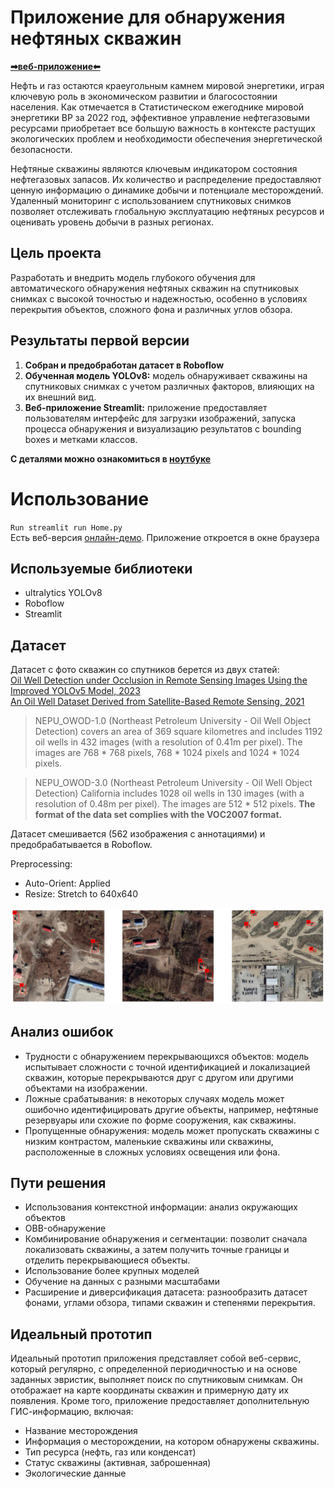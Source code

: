 # Приложение для обнаружения нефтяных скважин
**[➡веб-приложение⬅](https://well-detector-yolov8-ko3oxyhhgpthwubuhvjdmt.streamlit.app/)**

Нефть и газ остаются краеугольным камнем мировой энергетики, играя ключевую роль в экономическом развитии и благосостоянии населения. Как отмечается в Статистическом ежегоднике мировой энергетики BP за 2022 год, эффективное управление нефтегазовыми ресурсами приобретает все большую важность в контексте растущих экологических проблем и необходимости обеспечения энергетической безопасности.

Нефтяные скважины являются ключевым индикатором состояния нефтегазовых запасов. Их количество и распределение предоставляют ценную информацию о динамике добычи и потенциале месторождений. Удаленный мониторинг с использованием спутниковых снимков позволяет отслеживать глобальную эксплуатацию нефтяных ресурсов и оценивать уровень добычи в разных регионах.
## Цель проекта
Разработать и внедрить модель глубокого обучения для автоматического обнаружения нефтяных скважин на спутниковых снимках с высокой точностью и надежностью, особенно в условиях перекрытия объектов, сложного фона и различных углов обзора.
## Результаты первой версии
1) **Собран и предобработан датасет в Roboflow**
1) **Обученная модель YOLOv8:** модель обнаруживает скважины на спутниковых снимках с учетом различных факторов, влияющих на их внешний вид.  
2) **Веб-приложение Streamlit:** приложение предоставляет пользователям интерфейс для загрузки изображений, запуска процесса обнаружения и визуализацию результатов с bounding boxes и метками классов.
   
**С деталями можно ознакомиться в [ноутбуке](https://github.com/statsenko-na/well-detector-yolov8/blob/f50106dfca11e3d827dde0e1d937fcc507e9de06/other/Well_Detector.ipynb)**
# Использование
`Run streamlit run Home.py`  
Есть веб-версия [онлайн-демо](https://well-detector-yolov8-ko3oxyhhgpthwubuhvjdmt.streamlit.app/). Приложение откроется в окне браузера
## Используемые библиотеки
* ultralytics YOLOv8
* Roboflow
* Streamlit
## Датасет
Датасет с фото скважин со спутников берется из двух статей:  
 [Oil Well Detection under Occlusion in Remote Sensing Images Using the Improved YOLOv5 Model, 2023](https://www.mdpi.com/2072-4292/15/24/5788#)  
 [An Oil Well Dataset Derived from Satellite-Based Remote Sensing, 2021](https://www.mdpi.com/2072-4292/13/6/1132)  

> NEPU_OWOD-1.0 (Northeast Petroleum University - Oil Well Object Detection)  covers an area of 369 square kilometres and includes 1192 oil wells in 432 images (with a resolution of 0.41m per pixel).  The images are 768 * 768 pixels, 768 * 1024 pixels and 1024 * 1024 pixels.

> NEPU_OWOD-3.0 (Northeast Petroleum University - Oil Well Object Detection) California includes 1028 oil wells in 130 images (with a resolution of 0.48m per pixel).  The images are 512 * 512 pixels. 
**The format of the data set complies with the VOC2007 format.**

Датасет смешивается (562 изображения с аннотациями) и предобрабатывается в Roboflow.  

Preprocessing:
* Auto-Orient: Applied
* Resize: Stretch to 640x640
  
![Примеры из датасета](dataset_image.png "Примеры из датасета")
## Анализ ошибок
* Трудности с обнаружением перекрывающихся объектов: модель испытывает сложности с точной идентификацией и локализацией скважин, которые перекрываются друг с другом или другими объектами на изображении.
* Ложные срабатывания: в некоторых случаях модель может ошибочно идентифицировать другие объекты, например, нефтяные резервуары или схожие по форме сооружения, как скважины.
* Пропущенные обнаружения: модель может пропускать скважины с низким контрастом, маленькие скважины или скважины, расположенные в сложных условиях освещения или фона.
## Пути решения
* Использования контекстной информации: анализ окружающих объектов
* OBB-обнаружение
* Комбинирование обнаружения и сегментации: позволит сначала локализовать скважины, а затем получить точные границы и отделить перекрывающиеся объекты.
* Использование более крупных моделей
* Обучение на данных с разными масштабами
* Расширение и диверсификация датасета: разнообразить датасет фонами, углами обзора, типами скважин и степенями перекрытия.
## Идеальный прототип
Идеальный прототип приложения представляет собой веб-сервис, который регулярно, с определенной периодичностью и на основе заданных эвристик, выполняет поиск по спутниковым снимкам. Он отображает на карте координаты скважин и примерную дату их появления. 
Кроме того, приложение предоставляет дополнительную ГИС-информацию, включая:
* Название месторождения
* Информация о месторождении, на котором обнаружены скважины.
* Тип ресурса (нефть, газ или конденсат)
* Статус скважины (активная, заброшенная)
* Экологические данные

